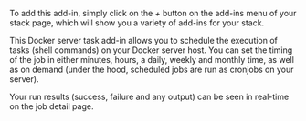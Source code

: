 <!-- post: -->


To add this add-in, simply click on the _+_ button on the add-ins menu of your stack page, which will show you a variety of add-ins for your stack.

This Docker server task add-in allows you to schedule the execution of tasks (shell commands) on your Docker server host. You can set the timing of the job in either minutes, hours, a daily, weekly and monthly time, as well as on demand (under the hood, scheduled jobs are run as cronjobs on your server).

Your run results (success, failure and any output) can be seen in real-time on the job detail page.
